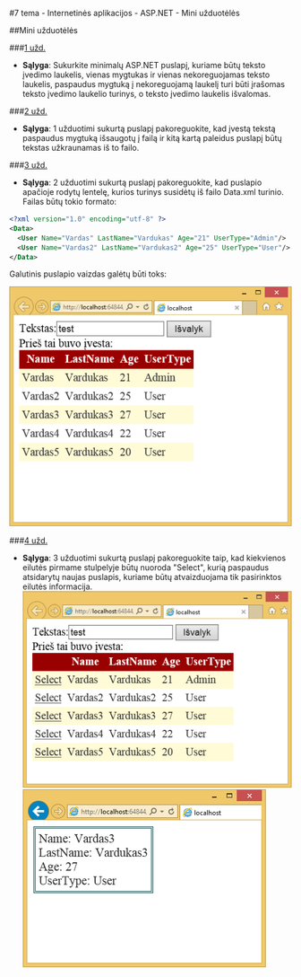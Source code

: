 ﻿#7 tema - Internetinės aplikacijos - ASP.NET - Mini užduotėlės

##Mini užduotėlės

###[1 užd.](https://github.com/niku-live/jpvs2015/tree/master/07%20tema%20-%20Web%20-%20ASP.NET/Mini%20Problems/Vol7Ex1)
- **Sąlyga**: Sukurkite minimalų ASP.NET puslapį, kuriame būtų teksto įvedimo laukelis, vienas mygtukas ir vienas nekoreguojamas teksto laukelis, paspaudus mygtuką į nekoreguojamą laukelį turi būti įrašomas teksto įvedimo laukelio turinys, o teksto įvedimo laukelis išvalomas.

###[2 užd.](https://github.com/niku-live/jpvs2015/tree/master/07%20tema%20-%20Web%20-%20ASP.NET/Mini%20Problems/Vol7Ex2)
- **Sąlyga**: 1 užduotimi sukurtą puslapį pakoreguokite, kad įvestą tekstą paspaudus mygtuką išsaugotų į failą ir kitą kartą paleidus puslapį būtų tekstas užkraunamas iš to failo.

###[3 užd.](https://github.com/niku-live/jpvs2015/tree/master/07%20tema%20-%20Web%20-%20ASP.NET/Mini%20Problems/Vol7Ex3)
- **Sąlyga**: 2 užduotimi sukurtą puslapį pakoreguokite, kad puslapio apačioje rodytų lentelę, kurios turinys susidėtų iš failo Data.xml turinio. Failas būtų tokio formato:
```xml
<?xml version="1.0" encoding="utf-8" ?>
<Data>
  <User Name="Vardas" LastName="Vardukas" Age="21" UserType="Admin"/>
  <User Name="Vardas2" LastName="Vardukas2" Age="25" UserType="User"/>
</Data>
```
Galutinis puslapio vaizdas galėtų būti toks:

![Galimas puslapio vaizdas](https://raw.githubusercontent.com/niku-live/jpvs2015/master/07%20tema%20-%20Web%20-%20ASP.NET/Mini%20Problems/Vol7Ex3/example3.png)

###[4 užd.](https://github.com/niku-live/jpvs2015/tree/master/07%20tema%20-%20Web%20-%20ASP.NET/Mini%20Problems/Vol7Ex4)
- **Sąlyga**: 3 užduotimi sukurtą puslapį pakoreguokite taip, kad kiekvienos eilutės pirmame stulpelyje būtų nuoroda "Select", kurią paspaudus atsidarytų naujas puslapis, kuriame būtų atvaizduojama tik pasirinktos eilutės informacija.
![Galimas puslapio vaizdas](https://raw.githubusercontent.com/niku-live/jpvs2015/master/07%20tema%20-%20Web%20-%20ASP.NET/Mini%20Problems/Vol7Ex4/example4_1.png)
![Galimas puslapio vaizdas2](https://raw.githubusercontent.com/niku-live/jpvs2015/master/07%20tema%20-%20Web%20-%20ASP.NET/Mini%20Problems/Vol7Ex4/example4_2.png)

